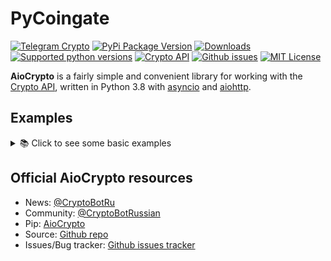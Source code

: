# PyCoingate

[![Telegram Crypto](https://img.shields.io/badge/telegram-ErVinTract-blue.svg?style=flat)](https://t.me/ErVinTract)
[![PyPi Package Version](https://img.shields.io/pypi/v/aiocrypto.svg?style=flat)](https://pypi.python.org/pypi/AioCrypto)
[![Downloads](https://img.shields.io/pypi/dm/aiocrypto.svg?style=flat)](https://pypi.python.org/pypi/pycoingate)
[![Supported python versions](https://img.shields.io/pypi/pyversions/aiocrypto.svg?style=flat)](https://pypi.python.org/pypi/aiocrypto)
[![Crypto API](https://img.shields.io/badge/AioCrypto-1.1.1-green.svg?style=flat)](https://developer.coingate.com/v2/docs/)
[![Github issues](https://img.shields.io/github/issues/ErVinTract/AioCrypto.svg?style=flat-square)](https://github.com/ErVinTracst/PyCoingate/issues)
[![MIT License](https://img.shields.io/pypi/l/aiocrypto.svg?style=flat-square)](https://opensource.org/licenses/Apache-2.0)

**AioCrypto** is a fairly simple and convenient library for working with the [Crypto API](https://help.crypt.bot/crypto-pay-api), written in Python 3.8 with [asyncio](https://docs.python.org/3/library/asyncio.html) and [aiohttp](https://github.com/aio-libs/aiohttp).

## Examples

<details>
  <summary>📚 Click to see some basic examples</summary>
 
**Few steps before getting started...**

- Install latest stable version of aiocrypto, simply running `pip install AioCrypto`
    
###  - Get me

```python
from aiocrypto import CryptoApi

async def main():
    app = CryptoApi(token='12345:AaSvhiRsAHazxVB91KIB1dwia0OkmN')
    print(await app.get_me()) # App(app_id=12345, name='Magni..

```

###  - Get Balance

```python
from aiocrypto import CryptoApi

async def main():
    app = CryptoApi(token='12345:AaSvhiRsAHazxVB91KIB1dwia0OkmN')
    balances = await app.get_balance()
    print(balances) # List[Balance(...), Balance(...)]
    # print(balances[0]) Balance(currency_code='BTC', available=1.027)

```

### - Create Invoice 

```
from aiocrypto import CryptoApi

async def main():
    app = CryptoApi(token='12345:AaSvhiRsAHazxVB91KIB1dwia0OkmN')
    invoice = await app.create_invoice(asset="ETH", amount="0.023")
    print(invoice) 
    # {'invoice_id': 229875, 'status': 'active', ...}
```

### Moar!

You can find more examples in [`examples/`](https://github.com/ErVinTract/AioCrypto/tree/main/examples) directory

</details>

## Official AioCrypto resources

- News: [@CryptoBotRu](https://t.me/CryptoBotRU)
- Community: [@CryptoBotRussian](https://t.me/CryptoBotRussian)
- Pip: [AioCrypto](https://pypi.python.org/pypi/AioCrypto)
- Source: [Github repo](https://github.com/ErVinTract/AioCrypto)
- Issues/Bug tracker: [Github issues tracker](https://github.com/ErVinTract/AioCrypto/issues)

